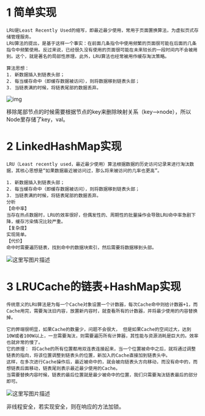 # 1 简单实现

```text
LRU是Least Recently Used的缩写，即最近最少使用，常用于页面置换算法，为虚拟页式存储管理服务。
LRU算法的提出，是基于这样一个事实：在前面几条指令中使用频繁的页面很可能在后面的几条指令中频繁使用。反过来说，已经很久没有使用的页面很可能在未来较长的一段时间内不会被用到。这个，就是著名的局部性原理。此外，LRU算法也经常被用作缓存淘汰策略。

算法思想：
1. 新数据插入到链表头部；
2. 每当缓存命中（即缓存数据被访问），则将数据移到链表头部；
3. 当链表满的时候，将链表尾部的数据丢弃。

```

![img](https://img2020.cnblogs.com/blog/1983810/202004/1983810-20200421220441589-814500954.png)

移除尾部节点的时候需要根据节点的key来删除映射关系（key——>node），所以Node里存储了key，val。



# 2 LinkedHashMap实现

```text
LRU（Least recently used，最近最少使用）算法根据数据的历史访问记录来进行淘汰数据，其核心思想是“如果数据最近被访问过，那么将来被访问的几率也更高”。

1. 新数据插入到链表头部；
2. 每当缓存命中（即缓存数据被访问），则将数据移到链表头部；
3. 当链表满的时候，将链表尾部的数据丢弃。
分析
【命中率】
当存在热点数据时，LRU的效率很好，但偶发性的、周期性的批量操作会导致LRU命中率急剧下降，缓存污染情况比较严重。
【复杂度】
实现简单。
【代价】
命中时需要遍历链表，找到命中的数据块索引，然后需要将数据移到头部。
```

![这里写图片描述](https://img-blog.csdn.net/20170414103511540?watermark/2/text/aHR0cDovL2Jsb2cuY3Nkbi5uZXQvd2FuZ3hpbG9uZzE5OTE=/font/5a6L5L2T/fontsize/400/fill/I0JBQkFCMA==/dissolve/70/gravity/SouthEast)



# 3 LRUCache的链表+HashMap实现

```text
传统意义的LRU算法是为每一个Cache对象设置一个计数器，每次Cache命中则给计数器+1，而Cache用完，需要淘汰旧内容，放置新内容时，就查看所有的计数器，并将最少使用的内容替换掉。

它的弊端很明显，如果Cache的数量少，问题不会很大， 但是如果Cache的空间过大，达到10W或者100W以上，一旦需要淘汰，则需要遍历所有计算器，其性能与资源消耗是巨大的。效率也就非常的慢了。
它的原理： 将Cache的所有位置都用双连表连接起来，当一个位置被命中之后，就将通过调整链表的指向，将该位置调整到链表头的位置，新加入的Cache直接加到链表头中。
这样，在多次进行Cache操作后，最近被命中的，就会被向链表头方向移动，而没有命中的，而想链表后面移动，链表尾则表示最近最少使用的Cache。
当需要替换内容时候，链表的最后位置就是最少被命中的位置，我们只需要淘汰链表最后的部分即可。
```



![这里写图片描述](https://img-blog.csdn.net/20170414150755501?watermark/2/text/aHR0cDovL2Jsb2cuY3Nkbi5uZXQvd2FuZ3hpbG9uZzE5OTE=/font/5a6L5L2T/fontsize/400/fill/I0JBQkFCMA==/dissolve/70/gravity/SouthEast)

非线程安全，若实现安全，则在响应的方法加锁。

